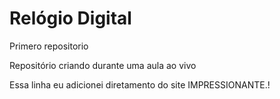# Relógio Digital
 Primero repositorio 

 Repositório criando durante uma aula ao vivo

 Essa linha eu adicionei diretamento do site IMPRESSIONANTE.!
